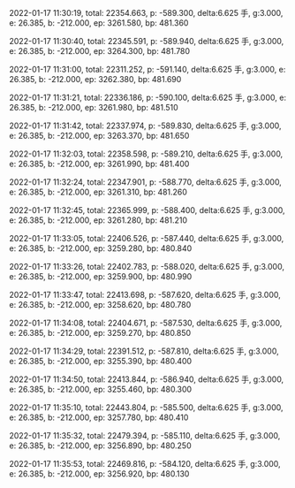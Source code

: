 2022-01-17 11:30:19, total: 22354.663, p: -589.300, delta:6.625 手, g:3.000, e: 26.385, b: -212.000, ep: 3261.580, bp: 481.360

2022-01-17 11:30:40, total: 22345.591, p: -589.940, delta:6.625 手, g:3.000, e: 26.385, b: -212.000, ep: 3264.300, bp: 481.780

2022-01-17 11:31:00, total: 22311.252, p: -591.140, delta:6.625 手, g:3.000, e: 26.385, b: -212.000, ep: 3262.380, bp: 481.690

2022-01-17 11:31:21, total: 22336.186, p: -590.100, delta:6.625 手, g:3.000, e: 26.385, b: -212.000, ep: 3261.980, bp: 481.510

2022-01-17 11:31:42, total: 22337.974, p: -589.830, delta:6.625 手, g:3.000, e: 26.385, b: -212.000, ep: 3263.370, bp: 481.650

2022-01-17 11:32:03, total: 22358.598, p: -589.210, delta:6.625 手, g:3.000, e: 26.385, b: -212.000, ep: 3261.990, bp: 481.400

2022-01-17 11:32:24, total: 22347.901, p: -588.770, delta:6.625 手, g:3.000, e: 26.385, b: -212.000, ep: 3261.310, bp: 481.260

2022-01-17 11:32:45, total: 22365.999, p: -588.400, delta:6.625 手, g:3.000, e: 26.385, b: -212.000, ep: 3261.280, bp: 481.210

2022-01-17 11:33:05, total: 22406.526, p: -587.440, delta:6.625 手, g:3.000, e: 26.385, b: -212.000, ep: 3259.280, bp: 480.840

2022-01-17 11:33:26, total: 22402.783, p: -588.020, delta:6.625 手, g:3.000, e: 26.385, b: -212.000, ep: 3259.900, bp: 480.990

2022-01-17 11:33:47, total: 22413.698, p: -587.620, delta:6.625 手, g:3.000, e: 26.385, b: -212.000, ep: 3258.620, bp: 480.780

2022-01-17 11:34:08, total: 22404.671, p: -587.530, delta:6.625 手, g:3.000, e: 26.385, b: -212.000, ep: 3259.270, bp: 480.850

2022-01-17 11:34:29, total: 22391.512, p: -587.810, delta:6.625 手, g:3.000, e: 26.385, b: -212.000, ep: 3255.390, bp: 480.400

2022-01-17 11:34:50, total: 22413.844, p: -586.940, delta:6.625 手, g:3.000, e: 26.385, b: -212.000, ep: 3255.460, bp: 480.300

2022-01-17 11:35:10, total: 22443.804, p: -585.500, delta:6.625 手, g:3.000, e: 26.385, b: -212.000, ep: 3257.780, bp: 480.410

2022-01-17 11:35:32, total: 22479.394, p: -585.110, delta:6.625 手, g:3.000, e: 26.385, b: -212.000, ep: 3256.890, bp: 480.250

2022-01-17 11:35:53, total: 22469.816, p: -584.120, delta:6.625 手, g:3.000, e: 26.385, b: -212.000, ep: 3256.920, bp: 480.130